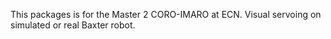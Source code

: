 This packages is for the Master 2 CORO-IMARO at ECN. 
Visual servoing on simulated or real Baxter robot.
